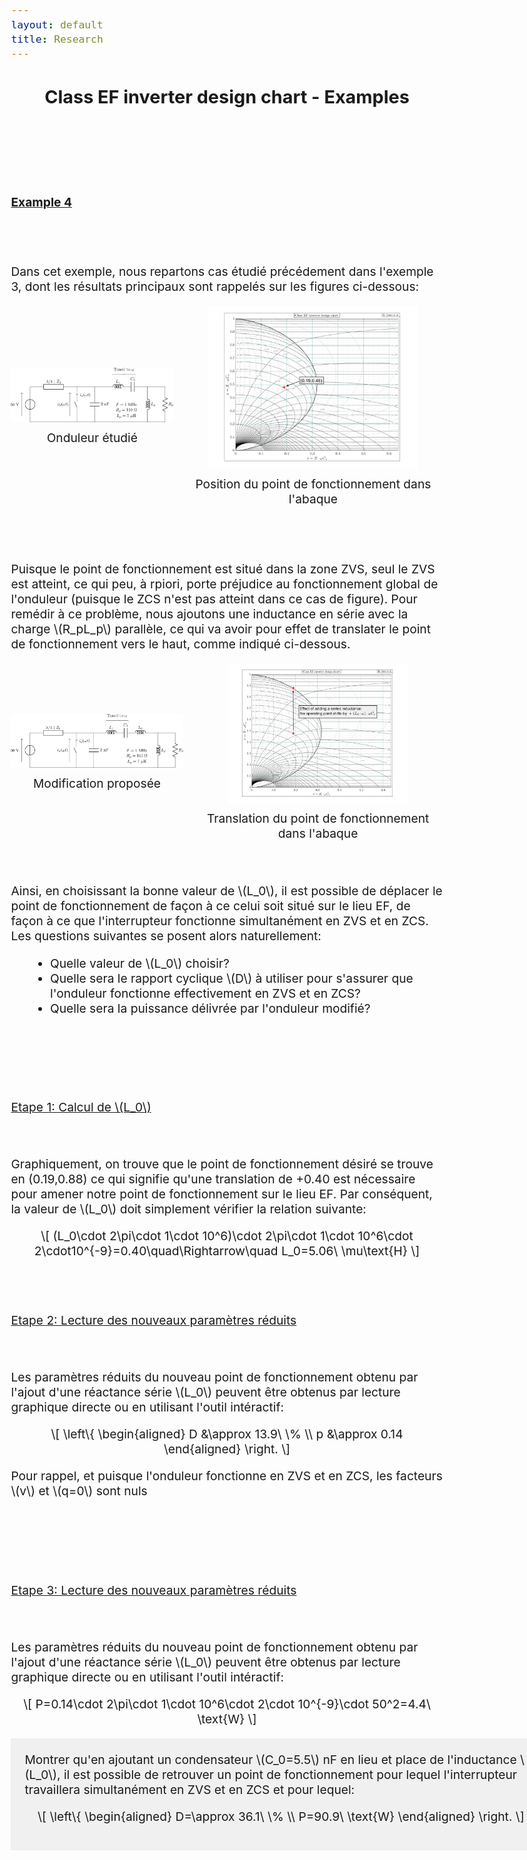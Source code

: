 ```yaml
---
layout: default
title: Research
---
```


<!-- Main title (Markdown or HTML possible) -->
<h2 style="text-align: center;">Class EF inverter design chart - Examples</h2>

<script src="https://polyfill.io/v3/polyfill.min.js?features=es6"></script>
<script id="MathJax-script" async
        src="https://cdn.jsdelivr.net/npm/mathjax@3/es5/tex-mml-chtml.js">
</script>

<style>
  body {
    font-size: 1.2rem; /* or 18px, or 120% */
  }
</style>

<br><br><br><br>

<p><u><b>Example 4</b></u></p>
<br><br>
<p>Dans cet exemple, nous repartons cas étudié précédement dans l'exemple 3, dont les résultats principaux sont rappelés sur les figures ci-dessous:</p>
<div style="display: flex; justify-content: center; align-items: center; gap: 16px; margin: 20px 0;">
    <figure style="margin: 0; padding: 0; text-align: center;">
    <img src="/assets/img/EF_example/example_EF_circuit_3_p.svg" alt="Example_3_circuit" style="width: 30vw; max-width: 100%; height: auto;">
    <figcaption style="margin-top: 8px;">Onduleur étudié</figcaption>
  </figure>
  <figure style="margin: 0; padding: 0; text-align: center;">
    <img src="/assets/img/EF_example/EF_example_chart_3.svg" alt="Example_3_chart" style="width: 35vw; max-width: 100%; height: auto;">
    <figcaption style="margin-top: 8px;">Position du point de fonctionnement dans l'abaque</figcaption>
  </figure>
</div>
<br><br>
<p>Puisque le point de fonctionnement est situé dans la zone ZVS, seul le ZVS est atteint, ce qui peu, à rpiori, porte préjudice au fonctionnement global de l'onduleur (puisque le ZCS n'est pas atteint dans ce cas de figure). Pour remédir à ce problème, nous ajoutons une inductance en série avec la charge \(R_pL_p\) parallèle, ce qui va avoir pour effet de translater le point de fonctionnement vers le haut, comme indiqué ci-dessous.</p>
<div style="display: flex; justify-content: center; align-items: center; gap: 16px; margin: 20px 0;">
    <figure style="margin: 0; padding: 0; text-align: center;">
    <img src="/assets/img/EF_example/example_EF_circuit_4_L.svg" alt="Example_4_circuit_L" style="width: 35vw; max-width: 100%; height: auto;">
    <figcaption style="margin-top: 8px;">Modification proposée</figcaption>
  </figure>
  <figure style="margin: 0; padding: 0; text-align: center;">
        <img src="/assets/img/EF_example/EF_example_chart_4_L.svg" alt="Example_4_chart_L" style="width: 30vw; max-width: 100%; height: auto;">
    <figcaption style="margin-top: 8px;">Translation du point de fonctionnement dans l'abaque</figcaption>
  </figure>
</div>
<br><br>
Ainsi, en choisissant la bonne valeur de \(L_0\), il est possible de déplacer le point de fonctionnement de façon à ce celui soit situé sur le lieu EF, de façon à ce que l'interrupteur fonctionne simultanément en ZVS et en ZCS. Les questions suivantes se posent alors naturellement:
<ul style="margin-left: 30px;">
  <li>Quelle valeur de \(L_0\) choisir?</li>
  <li>Quelle sera le rapport cyclique \(D\) à utiliser pour s'assurer que l'onduleur fonctionne effectivement en ZVS et en ZCS?</li>
  <li>Quelle sera la puissance délivrée par l'onduleur modifié?</li>
</ul>
<br><br><br><br>
<p><u>Etape 1: Calcul de \(L_0\)</u></p>
<br><br>
Graphiquement, on trouve que le point de fonctionnement désiré se trouve en (0.19,0.88) ce qui signifie qu'une translation de +0.40 est nécessaire pour amener notre point de fonctionnement sur le lieu EF. Par conséquent, la valeur de \(L_0\) doit simplement vérifier la relation suivante:
<p style="text-align: center;">
  \[
        (L_0\cdot 2\pi\cdot 1\cdot 10^6)\cdot 2\pi\cdot 1\cdot 10^6\cdot 2\cdot10^{-9}=0.40\quad\Rightarrow\quad L_0=5.06\ \mu\text{H}
\]
</p>
<br><br>
<p><u>Etape 2: Lecture des nouveaux paramètres réduits</u></p>
<br><br>
Les paramètres réduits du nouveau point de fonctionnement obtenu par l'ajout d'une réactance série \(L_0\) peuvent être obtenus par lecture graphique directe ou en utilisant l'outil intéractif:
<p style="text-align: center;">
  \[
\left\{
\begin{aligned}
D &\approx 13.9\ \%  \\
p &\approx 0.14
\end{aligned}
\right.
\]
</p>
<p>Pour rappel, et puisque l'onduleur fonctionne en ZVS et en ZCS, les facteurs \(v\) et \(q=0\) sont nuls</p>
<br><br><br><br>
<p><u>Etape 3: Lecture des nouveaux paramètres réduits</u></p>
<br><br>
Les paramètres réduits du nouveau point de fonctionnement obtenu par l'ajout d'une réactance série \(L_0\) peuvent être obtenus par lecture graphique directe ou en utilisant l'outil intéractif:
<p style="text-align: center;">
  \[
P=0.14\cdot 2\pi\cdot 1\cdot 10^6\cdot 2\cdot 10^{-9}\cdot 50^2=4.4\ \text{W}
\]
</p>


<html lang="fr">
<head>
  <meta charset="UTF-8">
  <title>A vous de jouer</title>
  <style>
    .encadre-gris {
      background-color: #f0f0f0; /* gris clair */
      padding: 20px;
      width: 90vw; /* prend toute la largeur */
      box-sizing: border-box; /* pour inclure le padding dans la largeur */
      border: 2px solid #eee; /* bordure grise */
    }
  </style>
</head>
        
<body>

  <div class="encadre-gris">
    Montrer qu'en ajoutant un condensateur \(C_0=5.5\) nF en lieu et place de l'inductance \(L_0\), il est possible de retrouver un point de fonctionnement pour lequel l'interrupteur travaillera simultanément en ZVS et en ZCS et pour lequel:
        <p style="text-align: center;">
  \[
\left\{
\begin{aligned}
D=\approx 36.1\ \%  \\
P=90.9\ \text{W}
\end{aligned}
\right.
\]
</p>
  </div>

</body>

        
<!-- ================================= -->
<!-- MATHJAX LOADING FOR MATH -->
<!-- (place in the layout if you want globally) -->
<!-- ================================= -->
<script type="text/javascript" id="MathJax-script" async
  src="https://cdn.jsdelivr.net/npm/mathjax@3/es5/tex-mml-chtml.js">
</script>
